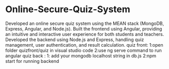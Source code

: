 # Online-Secure-Quiz-System
 Developed an online secure quiz system using the MEAN stack (MongoDB, Express, Angular, and Node.js). Built the frontend using Angular, providing an intuitive and interactive user experience for both students and teachers. Developed the backend using Node.js and Express, handling quiz management, user authentication, and result calculation. 
quiz front:
1:open folder quizfront/quiz in visual studio code 
2:use ng serve command to run angular 
quiz back :
1: add your mongodb localhost string in db.js
2:npm start for running backend
